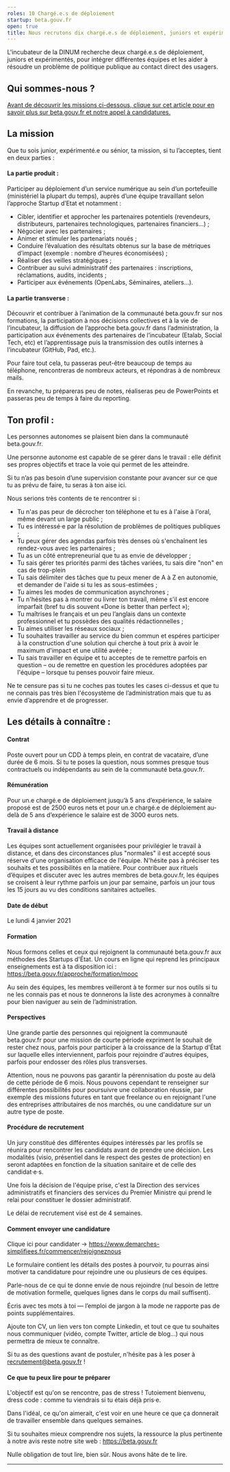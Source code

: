```yaml
---
roles: 10 Chargé.e.s de déploiement 
startup: beta.gouv.fr
open: true
title: Nous recrutons dix chargé.e.s de déploiement, juniors et expérimenté.e.s, pour rejoindre des produits beta.gouv.fr
---
```


L'incubateur de la DINUM recherche deux chargé.e.s de déploiement, juniors et expérimentés, pour intégrer différentes équipes et les aider à résoudre un problème de politique publique au contact direct des usagers. 

## Qui sommes-nous ?
 
[Avant de découvrir les missions ci-dessous, clique sur cet article pour en savoir plus sur beta.gouv.fr et notre appel à candidatures.](https://blog.beta.gouv.fr/dinsic/2020/11/04/nous-recrutons-une-brigade-numerique/)

## La mission 
Que tu sois junior, expérimenté.e ou sénior, ta mission, si tu l’acceptes, tient en deux parties :

#### La partie produit : 
Participer au déploiement d’un service numérique au sein d’un portefeuille (ministériel la plupart du temps), auprès d’une équipe travaillant selon l’approche Startup d’Etat et notamment : 

- Cibler, identifier et approcher les partenaires potentiels (revendeurs, distributeurs, partenaires technologiques, partenaires financiers...) ;
- Négocier avec les partenaires ;
- Animer et stimuler les partenariats noués ;
- Conduire l’évaluation des résultats obtenus sur la base de métriques d’impact (exemple : nombre d’heures économisées) ;
- Réaliser des veilles stratégiques ;
- Contribuer au suivi administratif des partenaires : inscriptions, réclamations, audits, incidents ;
- Participer aux événements (OpenLabs, Séminaires, ateliers...).

#### La partie transverse : 
Découvrir et contribuer à l’animation de la communauté beta.gouv.fr sur nos formations, la participation à nos décisions collectives et à la vie de l’incubateur, la diffusion de l’approche beta.gouv.fr dans l’administration, la participation aux événements des partenaires de l’incubateur (Etalab, Social Tech, etc) et l’apprentissage puis la transmission des outils internes à l’incubateur (GitHub, Pad, etc.).

Pour faire tout cela, tu passeras peut-être beaucoup de temps au téléphone, rencontreras de nombreux acteurs, et répondras à de nombreux mails.

En revanche, tu prépareras peu de notes, réaliseras peu de PowerPoints et passeras peu de temps à faire du reporting.

## Ton profil :
Les personnes autonomes se plaisent bien dans la communauté beta.gouv.fr.

Une personne autonome est capable de se gérer dans le travail : elle définit ses propres objectifs et trace la voie qui permet de les atteindre.

Si tu n’as pas besoin d’une supervision constante pour avancer sur ce que tu as prévu de faire, tu seras à ton aise ici.

Nous serions très contents de te rencontrer si :
- Tu n'as pas peur de décrocher ton téléphone et tu es à l'aise à l'oral, même devant un large public ;
- Tu es intéressé·e par la résolution de problèmes de politiques publiques ;
- Tu peux gérer des agendas parfois très denses où s'enchaînent les rendez-vous avec les partenaires ;
- Tu as un côté entrepreneurial que tu as envie de développer ; 
- Tu sais gérer tes priorités parmi des tâches variées, tu sais dire "non" en cas de trop-plein 
- Tu sais délimiter des tâches que tu peux mener de A à Z en autonomie, et demander de l'aide si tu les as sous-estimées ;
- Tu aimes les modes de communication asynchrones ;
- Tu n'hésites pas à montrer ou livrer ton travail, même s'il est encore imparfait (bref tu dis souvent «Done is better than perfect »);
- Tu maîtrises le français et un peu l’anglais dans un contexte professionnel et tu possèdes des qualités rédactionnelles ;
- Tu aimes utiliser les réseaux sociaux ; 
- Tu souhaites travailler au service du bien commun et espéres participer à la construction d'une solution qui cherche à tout prix à avoir le maximum d'impact et une utilité avérée ;
- Tu sais travailler en équipe et tu acceptes de te remettre parfois en question – ou de remettre en question les procédures adoptées par l'équipe – lorsque tu penses pouvoir faire mieux.

Ne te censure pas si tu ne coches pas toutes les cases ci-dessus et que tu ne connais pas très bien l'écosystème de l’administration mais que tu as envie d’apprendre et de progresser. 

## Les détails à connaître : 

#### Contrat
Poste ouvert pour un CDD à temps plein, en contrat de vacataire, d’une durée de 6 mois.
Si tu te poses la question, nous sommes presque tous contractuels ou indépendants au sein de la communauté beta.gouv.fr.

#### Rémunération
Pour un.e chargé.e de déploiement jusqu’à 5 ans d’expérience, le salaire proposé est de 2500 euros nets et pour un.e chargé.e de déploiement au-delà de 5 ans d’expérience le salaire est de 3000 euros nets. 

#### Travail à distance
Les équipes sont actuellement organisées pour privilégier le travail à distance, et dans des circonstances plus "normales" il est accepté sous réserve d'une organisation efficace de l'équipe. N'hésite pas à préciser tes souhaits et tes possibilités en la matière.
Pour contribuer aux rituels d’équipes et discuter avec les autres membres de beta.gouv.fr, les équipes se croisent à leur rythme parfois un jour par semaine, parfois un jour tous les 15 jours au vu des conditions sanitaires actuelles.  

#### Date de début
Le lundi 4 janvier 2021 

#### Formation
Nous formons celles et ceux qui rejoignent la communauté beta.gouv.fr aux méthodes des Startups d'État. Un cours en ligne qui reprend les principaux enseignements est à ta disposition ici : https://beta.gouv.fr/approche/formation/mooc

Au sein des équipes, les membres veilleront à te former sur nos outils si tu ne les connais pas et nous te donnerons la liste des acronymes à connaître pour bien naviguer au sein de l’administration. 

#### Perspectives
Une grande partie des personnes qui rejoignent la communauté beta.gouv.fr pour une mission de courte période expriment le souhait de rester chez nous, parfois pour participer à la croissance de la Startup d'État sur laquelle elles interviennent, parfois pour rejoindre d'autres équipes, parfois pour endosser des rôles plus transverses.

Attention, nous ne pouvons pas garantir la pérennisation du poste au delà de cette période de 6 mois. Nous pouvons cependant te renseigner sur différentes possibilités pour poursuivre une collaboration réussie, par exemple des missions futures en tant que freelance ou en rejoignant l'une des entreprises attributaires de nos marchés, ou une candidature sur un autre type de poste.

#### Procédure de recrutement
Un jury constitué des différentes équipes intéressés par les profils se réunira pour rencontrer les candidats avant de prendre une décision. Les modalités (visio, présentiel dans le respect des gestes de protection) en seront adaptées en fonction de la situation sanitaire et de celle des candidat·e·s.

Une fois la décision de l'équipe prise, c'est la Direction des services administratifs et financiers des services du Premier Ministre qui prend le relai pour constituer le dossier administratif. 

Le délai de recrutement visé est de 4 semaines. 

#### Comment envoyer une candidature 
Clique ici pour candidater -> https://www.demarches-simplifiees.fr/commencer/rejoigneznous

Le formulaire contient les détails des postes à pourvoir, tu pourras ainsi motiver ta candidature pour rejoindre une ou plusieurs de ces équipes. 

Parle-nous de ce qui te donne envie de nous rejoindre (nul besoin de lettre de motivation formelle, quelques lignes dans le corps du mail suffisent). 

Écris avec tes mots à toi — l’emploi de jargon à la mode ne rapporte pas de points supplémentaires. 

Ajoute ton CV, un lien vers ton compte Linkedin, et tout ce que tu souhaites nous communiquer (vidéo, compte Twitter, article de blog...) qui nous permettra de mieux te connaître.

Si tu as des questions avant de postuler, n'hésite pas à les poser à recrutement@beta.gouv.fr !

#### Ce que tu peux lire pour te préparer
L'objectif est qu'on se rencontre, pas de stress ! Tutoiement bienvenu, dress code : comme tu viendrais si tu étais déjà pris·e. 

Dans l'idéal, ce qu'on aimerait, c'est voir en une heure ce que ça donnerait de travailler ensemble dans quelques semaines.

Si tu souhaites mieux comprendre nos sujets, la ressource la plus pertinente à notre avis reste notre site web : https://beta.gouv.fr

Nulle obligation de tout lire, bien sûr.
Nous avons hâte de te lire.

----
